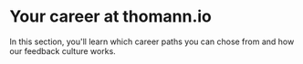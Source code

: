 # Your career at thomann.io

In this section, you'll learn which career paths you can chose from and how our feedback culture works.